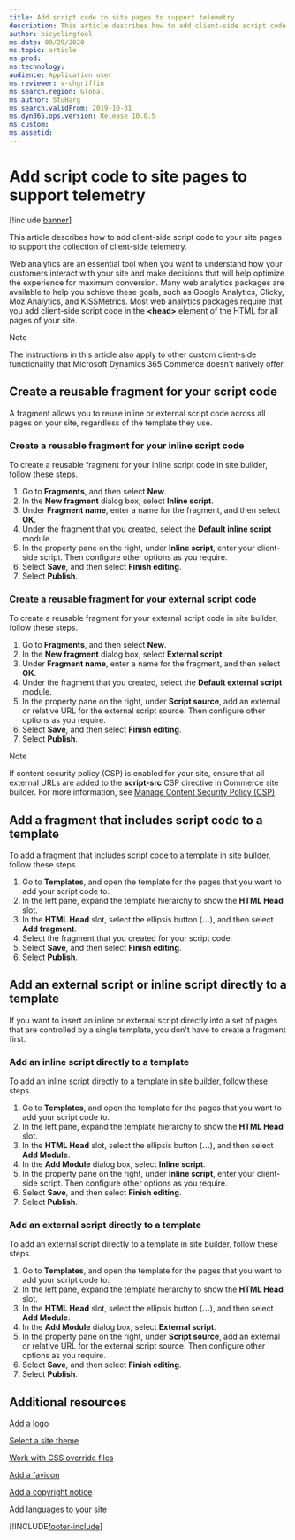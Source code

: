```yaml
---
title: Add script code to site pages to support telemetry
description: This article describes how to add client-side script code to your site pages to support the collection of client-side telemetry.
author: bicyclingfool
ms.date: 09/29/2020
ms.topic: article
ms.prod: 
ms.technology: 
audience: Application user
ms.reviewer: v-chgriffin
ms.search.region: Global
ms.author: StuHarg
ms.search.validFrom: 2019-10-31
ms.dyn365.ops.version: Release 10.0.5
ms.custom: 
ms.assetid: 
---
```


# Add script code to site pages to support telemetry

[!include [banner](includes/banner.md)]

This article describes how to add client-side script code to your site pages to support the collection of client-side telemetry.

Web analytics are an essential tool when you want to understand how your customers interact with your site and make decisions that will help optimize the experience for maximum conversion. Many web analytics packages are available to help you achieve these goals, such as Google Analytics, Clicky, Moz Analytics, and KISSMetrics. Most web analytics packages require that you add client-side script code in the **\<head\>** element of the HTML for all pages of your site.

> [!NOTE]
> The instructions in this article also apply to other custom client-side functionality that Microsoft Dynamics 365 Commerce doesn't natively offer.

## Create a reusable fragment for your script code

A fragment allows you to reuse inline or external script code across all pages on your site, regardless of the template they use.

### Create a reusable fragment for your inline script code

To create a reusable fragment for your inline script code in site builder, follow these steps.

1. Go to **Fragments**, and then select **New**.
1. In the **New fragment** dialog box, select **Inline script**.
1. Under **Fragment name**, enter a name for the fragment, and then select **OK**.
1. Under the fragment that you created, select the **Default inline script** module.
1. In the property pane on the right, under **Inline script**, enter your client-side script. Then configure other options as you require.
1. Select **Save**, and then select **Finish editing**.
1. Select **Publish**.

### Create a reusable fragment for your external script code

To create a reusable fragment for your external script code in site builder, follow these steps.

1. Go to **Fragments**, and then select **New**.
1. In the **New fragment** dialog box, select **External script**.
1. Under **Fragment name**, enter a name for the fragment, and then select **OK**.
1. Under the fragment that you created, select the **Default external script** module.
1. In the property pane on the right, under **Script source**, add an external or relative URL for the external script source. Then configure other options as you require.
1. Select **Save**, and then select **Finish editing**.
1. Select **Publish**.

> [!NOTE]
> If content security policy (CSP) is enabled for your site, ensure that all external URLs are added to the **script-src** CSP directive in Commerce site builder. For more information, see [Manage Content Security Policy (CSP)](manage-csp.md).

## Add a fragment that includes script code to a template

To add a fragment that includes script code to a template in site builder, follow these steps.

1. Go to **Templates**, and open the template for the pages that you want to add your script code to.
1. In the left pane, expand the template hierarchy to show the **HTML Head** slot.
1. In the **HTML Head** slot, select the ellipsis button (**...**), and then select **Add fragment**.
1. Select the fragment that you created for your script code.
1. Select **Save**, and then select **Finish editing**.
1. Select **Publish**.

## Add an external script or inline script directly to a template

If you want to insert an inline or external script directly into a set of pages that are controlled by a single template, you don't have to create a fragment first.

### Add an inline script directly to a template

To add an inline script directly to a template in site builder, follow these steps.

1. Go to **Templates**, and open the template for the pages that you want to add your script code to.
1. In the left pane, expand the template hierarchy to show the **HTML Head** slot.
1. In the **HTML Head** slot, select the ellipsis button (**...**), and then select **Add Module**.
1. In the **Add Module** dialog box, select **Inline script**.
1. In the property pane on the right, under **Inline script**, enter your client-side script. Then configure other options as you require.
1. Select **Save**, and then select **Finish editing**.
1. Select **Publish**.

### Add an external script directly to a template

To add an external script directly to a template in site builder, follow these steps.

1. Go to **Templates**, and open the template for the pages that you want to add your script code to.
1. In the left pane, expand the template hierarchy to show the **HTML Head** slot.
1. In the **HTML Head** slot, select the ellipsis button (**...**), and then select **Add Module**.
1. In the **Add Module** dialog box, select **External script**.
1. In the property pane on the right, under **Script source**, add an external or relative URL for the external script source. Then configure other options as you require.
1. Select **Save**, and then select **Finish editing**.
1. Select **Publish**.

## Additional resources

[Add a logo](add-logo.md)

[Select a site theme](select-site-theme.md)

[Work with CSS override files](css-override-files.md)

[Add a favicon](add-favicon.md)

[Add a copyright notice](add-copyright-notice.md)

[Add languages to your site](add-languages-to-site.md)


[!INCLUDE[footer-include](../includes/footer-banner.md)]
